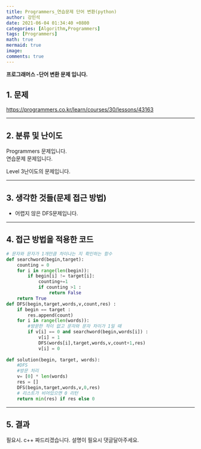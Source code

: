```yaml
---
title: Programmers_연습문제 단어 변환(python)
author: 강민석
date: 2021-06-04 01:34:40 +0800
categories: [Algorithm,Programmers]
tags: [Programmers]
math: true
mermaid: true
image: 
comments: true
---
```


**프로그래머스 -단어 변환 문제 입니다.**

## 1. 문제
<https://programmers.co.kr/learn/courses/30/lessons/43163>






-----  

## 2. 분류 및 난이도

Programmers 문제입니다.  
연습문제 문제입니다.

Level 3난이도의 문제입니다. 


-----  

## 3. 생각한 것들(문제 접근 방법)

- 어렵지 않은 DFS문제입니다.


-----  

## 4. 접근 방법을 적용한 코드

```python
# 문자와 문자가 1개만큼 차이나는 지 확인하는 함수
def searchword(begin,target):
    counting = 0 
    for i in range(len(begin)):
        if begin[i] != target[i]:
            counting+=1
            if counting >1 : 
                return False
    return True
def DFS(begin,target,words,v,count,res) : 
    if begin == target : 
        res.append(count)
    for i in range(len(words)):
        #방문한 적이 없고 문자와 문자 차이가 1일 때
        if v[i] == 0 and searchword(begin,words[i]) : 
            v[i] = 1
            DFS(words[i],target,words,v,count+1,res)
            v[i] = 0
    
def solution(begin, target, words):
    #DFS
    #방문 처리
    v= [0] * len(words) 
    res = []
    DFS(begin,target,words,v,0,res)
    # 리스트가 비어있으면 0 리턴
    return min(res) if res else 0
```


-----



## 5. 결과

필요시. c++ 짜드리겠습니다. 설명이 필요시 댓글달아주세요.















 
